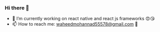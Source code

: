 ### Hi there  👋

<!--
**mohannadprogrammer/mohannadprogrammer** is a ✨ _special_ ✨ repository because its `README.md` (this file) appears on your GitHub profile.

Here are some ideas to get you started:
-->
- 🔭 I’m currently working on react native and react js frameworks 😍😘
- 📫 How to reach me: waheedmohannad55578@gmail.com  👾


